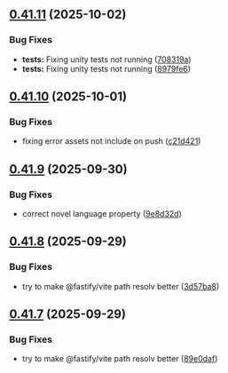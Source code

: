 ## [0.41.11](https://github.com/lucasfernandodev/dragoid/compare/v0.41.10...v0.41.11) (2025-10-02)


### Bug Fixes

* **tests:** Fixing unity tests not running ([708319a](https://github.com/lucasfernandodev/dragoid/commit/708319ab7332a7a23071aa0584573558e49ed593))
* **tests:** Fixing unity tests not running ([8979fe6](https://github.com/lucasfernandodev/dragoid/commit/8979fe630d52b6e3f702f8bd6e40d5cc59f01fd0))



## [0.41.10](https://github.com/lucasfernandodev/dragoid/compare/v0.41.9...v0.41.10) (2025-10-01)


### Bug Fixes

* fixing error assets not include on push ([c21d421](https://github.com/lucasfernandodev/dragoid/commit/c21d421fb967ead222a61f6abe93160f1c5df2df))



## [0.41.9](https://github.com/lucasfernandodev/dragoid/compare/v0.41.8...v0.41.9) (2025-09-30)


### Bug Fixes

* correct novel language property ([9e8d32d](https://github.com/lucasfernandodev/dragoid/commit/9e8d32d8fc3b688d8611fd4c50240dc9cf843bff))



## [0.41.8](https://github.com/lucasfernandodev/dragoid/compare/v0.41.7...v0.41.8) (2025-09-29)


### Bug Fixes

* try to make @fastify/vite path resolv better ([3d57ba8](https://github.com/lucasfernandodev/dragoid/commit/3d57ba85dc459f5158b97eabcef07ec7973ffc04))



## [0.41.7](https://github.com/lucasfernandodev/dragoid/compare/v0.41.6...v0.41.7) (2025-09-29)


### Bug Fixes

* try to make @fastify/vite path resolv better ([89e0daf](https://github.com/lucasfernandodev/dragoid/commit/89e0daf36c2e3fb68a1b370371f7b618ccaea86e))



